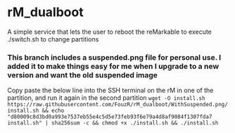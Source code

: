 # rM_dualboot
A simple service that lets the user to reboot the reMarkable to execute ./switch.sh to change partitions
### This branch includes a suspended.png file for personal use. I added it to make things easy for me when I upgrade to a new version and want the old suspended image
Copy paste the below line into the SSH terminal on the rM in one of the partition, and run it again in the second partition
`wget -O install.sh https://raw.githubusercontent.com/FouzR/rM_dualboot/WithSuspended.png/install.sh && echo "d80009c8d3bd0a993e7537eb55e4c5d5e73feb93f6e79a4d8af9084f1307fda7 install.sh" | sha256sum -c && chmod +x ./install.sh && ./install.sh`

